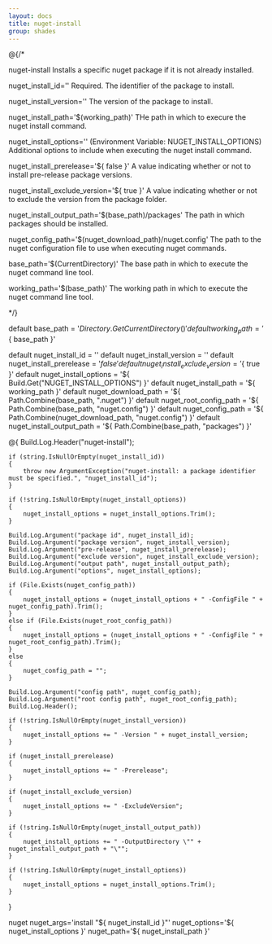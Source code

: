 ```yaml
---
layout: docs
title: nuget-install
group: shades
---
```


@{/*

nuget-install
    Installs a specific nuget package if it is not already installed.

nuget_install_id=''
    Required. The identifier of the package to install.

nuget_install_version=''
    The version of the package to install.

nuget_install_path='$(working_path)'
    THe path in which to execure the nuget install command.

nuget_install_options='' (Environment Variable: NUGET_INSTALL_OPTIONS)
    Additional options to include when executing the nuget install command.

nuget_install_prerelease='${ false }'
    A value indicating whether or not to install pre-release package versions.

nuget_install_exclude_version='${ true }'
    A value indicating whether or not to exclude the version from the package folder.

nuget_install_output_path='$(base_path)/packages'
    The path in which packages should be installed.

nuget_config_path='$(nuget_download_path)/nuget.config'
    The path to the nuget configuration file to use when executing nuget commands.

base_path='$(CurrentDirectory)'
    The base path in which to execute the nuget command line tool.

working_path='$(base_path)'
    The working path in which to execute the nuget command line tool.

*/}

default base_path                       = '${ Directory.GetCurrentDirectory() }'
default working_path                    = '${ base_path }'

default nuget_install_id                = ''
default nuget_install_version           = ''
default nuget_install_prerelease        = '${ false }'
default nuget_install_exclude_version   = '${ true }'
default nuget_install_options           = '${ Build.Get("NUGET_INSTALL_OPTIONS") }'
default nuget_install_path              = '${ working_path }'
default nuget_download_path             = '${ Path.Combine(base_path, ".nuget") }'
default nuget_root_config_path          = '${ Path.Combine(base_path, "nuget.config") }'
default nuget_config_path               = '${ Path.Combine(nuget_download_path, "nuget.config") }'
default nuget_install_output_path       = '${ Path.Combine(base_path, "packages") }'

@{
    Build.Log.Header("nuget-install");

    if (string.IsNullOrEmpty(nuget_install_id))
    {
        throw new ArgumentException("nuget-install: a package identifier must be specified.", "nuget_install_id");
    }

    if (!string.IsNullOrEmpty(nuget_install_options))
    {
        nuget_install_options = nuget_install_options.Trim();
    }

    Build.Log.Argument("package id", nuget_install_id);
    Build.Log.Argument("package version", nuget_install_version);
    Build.Log.Argument("pre-release", nuget_install_prerelease);
    Build.Log.Argument("exclude version", nuget_install_exclude_version);
    Build.Log.Argument("output path", nuget_install_output_path);
    Build.Log.Argument("options", nuget_install_options);

    if (File.Exists(nuget_config_path))
    {
        nuget_install_options = (nuget_install_options + " -ConfigFile " + nuget_config_path).Trim();
    }
    else if (File.Exists(nuget_root_config_path))
    {
        nuget_install_options = (nuget_install_options + " -ConfigFile " + nuget_root_config_path).Trim();
    }
    else
    {
        nuget_config_path = "";
    }

    Build.Log.Argument("config path", nuget_config_path);
    Build.Log.Argument("root config path", nuget_root_config_path);
    Build.Log.Header();

    if (!string.IsNullOrEmpty(nuget_install_version))
    {
        nuget_install_options += " -Version " + nuget_install_version;
    }

    if (nuget_install_prerelease)
    {
        nuget_install_options += " -Prerelease";
    }

    if (nuget_install_exclude_version)
    {
        nuget_install_options += " -ExcludeVersion";
    }

    if (!string.IsNullOrEmpty(nuget_install_output_path))
    {
        nuget_install_options += " -OutputDirectory \"" + nuget_install_output_path + "\"";
    }

    if (!string.IsNullOrEmpty(nuget_install_options))
    {
        nuget_install_options = nuget_install_options.Trim();
    }
}

nuget nuget_args='install "${ nuget_install_id }"' nuget_options='${ nuget_install_options }' nuget_path='${ nuget_install_path }'